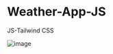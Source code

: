 # Weather-App-JS
JS-Tailwind CSS

![image](https://user-images.githubusercontent.com/107544695/230726899-263ed484-ace8-4084-9679-a34bea8f733a.png)


